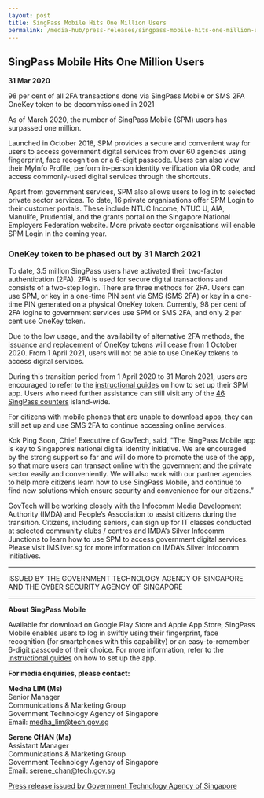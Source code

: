 ```yaml
---
layout: post
title: SingPass Mobile Hits One Million Users
permalink: /media-hub/press-releases/singpass-mobile-hits-one-million-users
---
```

## SingPass Mobile Hits One Million Users

**31 Mar 2020**

98 per cent of all 2FA transactions done via SingPass Mobile or SMS 2FA OneKey token to be decommissioned in 2021

As of March 2020, the number of SingPass Mobile (SPM) users has surpassed one million.

Launched in October 2018, SPM provides a secure and convenient way for users to access government digital services from over 60 agencies using fingerprint, face recognition or a 6-digit passcode. Users can also view their MyInfo Profile, perform in-person identity verification via QR code, and access commonly-used digital services through the shortcuts.

Apart from government services, SPM also allows users to log in to selected private sector services. To date, 16 private organisations offer SPM Login to their customer portals. These include NTUC Income, NTUC U, AIA, Manulife, Prudential, and the grants portal on the Singapore National Employers Federation website. More private sector organisations will enable SPM Login in the coming year.

### OneKey token to be phased out by 31 March 2021

To date, 3.5 million SingPass users have activated their two-factor authentication (2FA). 2FA is used for secure digital transactions and consists of a two-step login. There are three methods for 2FA. Users can use SPM, or key in a one-time PIN sent via SMS (SMS 2FA) or key in a one-time PIN generated on a physical OneKey token. Currently, 98 per cent of 2FA logins to government services use SPM or SMS 2FA, and only 2 per cent use OneKey token.

Due to the low usage, and the availability of alternative 2FA methods, the issuance and replacement of OneKey tokens will cease from 1 October 2020. From 1 April 2021, users will not be able to use OneKey tokens to access digital services.

During this transition period from 1 April 2020 to 31 March 2021, users are encouraged to refer to the [instructional guides](https://www.go.gov.sg/singpass-guides) on how to set up their SPM app. Users who need further assistance can still visit any of the [46 SingPass counters](https://www.go.gov.sg/singpass-counters) island-wide.

For citizens with mobile phones that are unable to download apps, they can still set up and use SMS 2FA to continue accessing online services.

Kok Ping Soon, Chief Executive of GovTech, said, “The SingPass Mobile app is key to Singapore’s national digital identity initiative. We are encouraged by the strong support so far and will do more to promote the use of the app, so that more users can transact online with the government and the private sector easily and conveniently. We will also work with our partner agencies to help more citizens learn how to use SingPass Mobile, and continue to find new solutions which ensure security and convenience for our citizens.”

GovTech will be working closely with the Infocomm Media Development Authority (IMDA) and People’s Association to assist citizens during the transition. Citizens, including seniors, can sign up for IT classes conducted at selected community clubs / centres and IMDA’s Silver Infocomm Junctions to learn how to use SPM to access government digital services. Please visit IMSilver.sg for more information on IMDA’s Silver Infocomm initiatives.

---

ISSUED BY THE GOVERNMENT TECHNOLOGY AGENCY OF SINGAPORE AND THE CYBER SECURITY AGENCY OF SINGAPORE

---

**About SingPass Mobile**

Available for download on Google Play Store and Apple App Store, SingPass Mobile enables users to log in swiftly using their fingerprint, face recognition (for smartphones with this capability) or an easy-to-remember 6-digit passcode of their choice. For more information, refer to the [instructional guides](https://www.go.gov.sg/singpass-guides) on how to set up the app.

**For media enquiries, please contact:**

**Medha LIM (Ms)**  
Senior Manager  
Communications & Marketing Group  
Government Technology Agency of Singapore  
Email: [medha_lim@tech.gov.sg](mailto:medha_lim@tech.gov.sg)  
  
**Serene CHAN (Ms)**  
Assistant Manager  
Communications & Marketing Group  
Government Technology Agency of Singapore  
Email: [serene_chan@tech.gov.sg](mailto:serene_chan@tech.gov.sg)

[Press release issued by  Government Technology Agency of Singapore](https://www.tech.gov.sg/media/media-releases/singpass-mobile-hits-one-million-users)